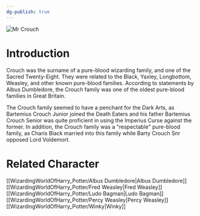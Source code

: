 ```yaml
---
dg-publish: true
---
```

![Mr Crouch](http://rxbg5ysja.bkt.gdipper.com/Mr_Crouch.png)
# Introduction
Crouch was the surname of a pure-blood wizarding family, and one of the Sacred Twenty-Eight. They were related to the Black, Yaxley, Longbottom, Weasley, and other known pure-blood families. According to statements by Albus Dumbledore, the Crouch family was one of the oldest pure-blood families in Great Britain. 

The Crouch family seemed to have a penchant for the Dark Arts, as Bartemius Crouch Junior joined the Death Eaters and his father Bartemius Crouch Senior was quite proficient in using the Imperius Curse against the former. In addition, the Crouch family was a "respectable" pure-blood family, as Charis Black married into this family while Barty Crouch Snr opposed Lord Voldemort.

# Related Character
[[WizardingWorldOfHarry_Potter/Albus Dumbledore\|Albus Dumbledore]]
[[WizardingWorldOfHarry_Potter/Fred Weasley\|Fred Weasley]]
[[WizardingWorldOfHarry_Potter/Ludo Bagman\|Ludo Bagman]]
[[WizardingWorldOfHarry_Potter/Percy Weasley\|Percy Weasley]]
[[WizardingWorldOfHarry_Potter/Winky\|Winky]]
